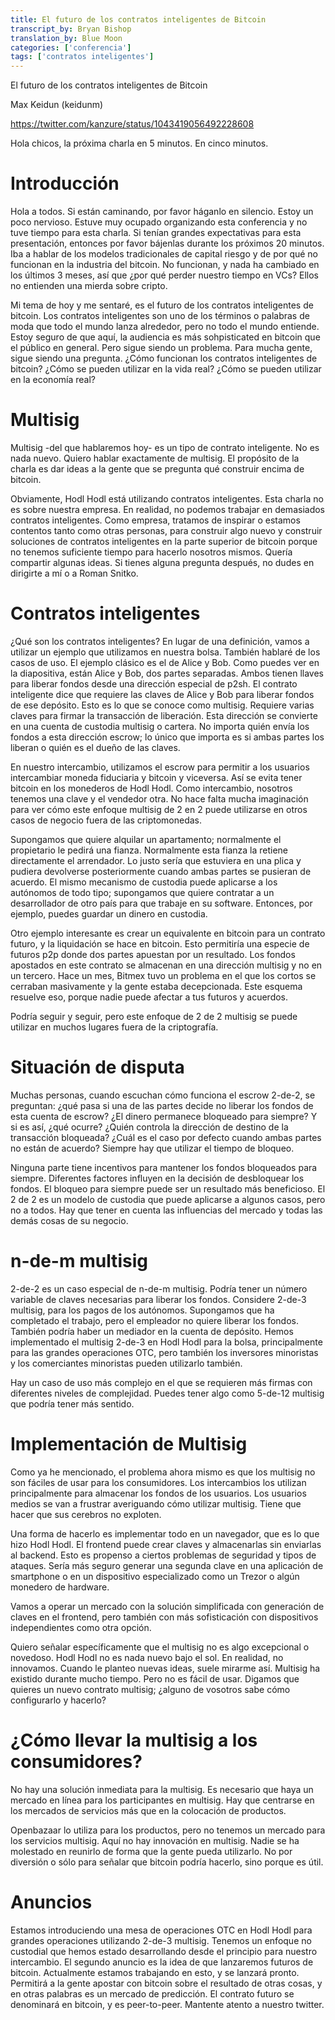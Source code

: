 ```yaml
---
title: El futuro de los contratos inteligentes de Bitcoin 
transcript_by: Bryan Bishop
translation_by: Blue Moon
categories: ['conferencia']
tags: ['contratos inteligentes']
---
```


El futuro de los contratos inteligentes de Bitcoin

Max Keidun (keidunm)

<https://twitter.com/kanzure/status/1043419056492228608>

Hola chicos, la próxima charla en 5 minutos. En cinco minutos.

# Introducción

Hola a todos. Si están caminando, por favor háganlo en silencio. Estoy un poco nervioso. Estuve muy ocupado organizando esta conferencia y no tuve tiempo para esta charla. Si tenían grandes expectativas para esta presentación, entonces por favor bájenlas durante los próximos 20 minutos. Iba a hablar de los modelos tradicionales de capital riesgo y de por qué no funcionan en la industria del bitcoin. No funcionan, y nada ha cambiado en los últimos 3 meses, así que ¿por qué perder nuestro tiempo en VCs? Ellos no entienden una mierda sobre cripto.

Mi tema de hoy y me sentaré, es el futuro de los contratos inteligentes de bitcoin. Los contratos inteligentes son uno de los términos o palabras de moda que todo el mundo lanza alrededor, pero no todo el mundo entiende. Estoy seguro de que aquí, la audiencia es más sohpisticated en bitcoin que el público en general. Pero sigue siendo un problema. Para mucha gente, sigue siendo una pregunta. ¿Cómo funcionan los contratos inteligentes de bitcoin? ¿Cómo se pueden utilizar en la vida real? ¿Cómo se pueden utilizar en la economía real?

# Multisig

Multisig -del que hablaremos hoy- es un tipo de contrato inteligente. No es nada nuevo. Quiero hablar exactamente de multisig. El propósito de la charla es dar ideas a la gente que se pregunta qué construir encima de bitcoin.

Obviamente, Hodl Hodl está utilizando contratos inteligentes. Esta charla no es sobre nuestra empresa. En realidad, no podemos trabajar en demasiados contratos inteligentes. Como empresa, tratamos de inspirar o estamos contentos tanto como otras personas, para construir algo nuevo y construir soluciones de contratos inteligentes en la parte superior de bitcoin porque no tenemos suficiente tiempo para hacerlo nosotros mismos. Quería compartir algunas ideas. Si tienes alguna pregunta después, no dudes en dirigirte a mí o a Roman Snitko.

# Contratos inteligentes

¿Qué son los contratos inteligentes? En lugar de una definición, vamos a utilizar un ejemplo que utilizamos en nuestra bolsa. También hablaré de los casos de uso. El ejemplo clásico es el de Alice y Bob. Como puedes ver en la diapositiva, están Alice y Bob, dos partes separadas. Ambos tienen llaves para liberar fondos desde una dirección especial de p2sh. El contrato inteligente dice que requiere las claves de Alice y Bob para liberar fondos de ese depósito. Esto es lo que se conoce como multisig. Requiere varias claves para firmar la transacción de liberación. Esta dirección se convierte en una cuenta de custodia multisig o cartera. No importa quién envía los fondos a esta dirección escrow; lo único que importa es si ambas partes los liberan o quién es el dueño de las claves.

En nuestro intercambio, utilizamos el escrow para permitir a los usuarios intercambiar moneda fiduciaria y bitcoin y viceversa. Así se evita tener bitcoin en los monederos de Hodl Hodl. Como intercambio, nosotros tenemos una clave y el vendedor otra. No hace falta mucha imaginación para ver cómo este enfoque multisig de 2 en 2 puede utilizarse en otros casos de negocio fuera de las criptomonedas.

Supongamos que quiere alquilar un apartamento; normalmente el propietario le pedirá una fianza. Normalmente esta fianza la retiene directamente el arrendador. Lo justo sería que estuviera en una plica y pudiera devolverse posteriormente cuando ambas partes se pusieran de acuerdo. El mismo mecanismo de custodia puede aplicarse a los autónomos de todo tipo; supongamos que quiere contratar a un desarrollador de otro país para que trabaje en su software. Entonces, por ejemplo, puedes guardar un dinero en custodia.

Otro ejemplo interesante es crear un equivalente en bitcoin para un contrato futuro, y la liquidación se hace en bitcoin. Esto permitiría una especie de futuros p2p donde dos partes apuestan por un resultado. Los fondos apostados en este contrato se almacenan en una dirección multisig y no en un tercero. Hace un mes, Bitmex tuvo un problema en el que los cortos se cerraban masivamente y la gente estaba decepcionada. Este esquema resuelve eso, porque nadie puede afectar a tus futuros y acuerdos.

Podría seguir y seguir, pero este enfoque de 2 de 2 multisig se puede utilizar en muchos lugares fuera de la criptografía.

# Situación de disputa

Muchas personas, cuando escuchan cómo funciona el escrow 2-de-2, se preguntan: ¿qué pasa si una de las partes decide no liberar los fondos de esta cuenta de escrow? ¿El dinero permanece bloqueado para siempre? Y si es así, ¿qué ocurre? ¿Quién controla la dirección de destino de la transacción bloqueada? ¿Cuál es el caso por defecto cuando ambas partes no están de acuerdo? Siempre hay que utilizar el tiempo de bloqueo.

Ninguna parte tiene incentivos para mantener los fondos bloqueados para siempre. Diferentes factores influyen en la decisión de desbloquear los fondos. El bloqueo para siempre puede ser un resultado más beneficioso. El 2 de 2 es un modelo de custodia que puede aplicarse a algunos casos, pero no a todos. Hay que tener en cuenta las influencias del mercado y todas las demás cosas de su negocio.

# n-de-m multisig

2-de-2 es un caso especial de n-de-m multisig. Podría tener un número variable de claves necesarias para liberar los fondos. Considere 2-de-3 multisig, para los pagos de los autónomos. Supongamos que ha completado el trabajo, pero el empleador no quiere liberar los fondos. También podría haber un mediador en la cuenta de depósito. Hemos implementado el multisig 2-de-3 en Hodl Hodl para la bolsa, principalmente para las grandes operaciones OTC, pero también los inversores minoristas y los comerciantes minoristas pueden utilizarlo también.

Hay un caso de uso más complejo en el que se requieren más firmas con diferentes niveles de complejidad. Puedes tener algo como 5-de-12 multisig que podría tener más sentido.

# Implementación de Multisig

Como ya he mencionado, el problema ahora mismo es que los multisig no son fáciles de usar para los consumidores. Los intercambios los utilizan principalmente para almacenar los fondos de los usuarios. Los usuarios medios se van a frustrar averiguando cómo utilizar multisig. Tiene que hacer que sus cerebros no exploten.

Una forma de hacerlo es implementar todo en un navegador, que es lo que hizo Hodl Hodl. El frontend puede crear claves y almacenarlas sin enviarlas al backend. Esto es propenso a ciertos problemas de seguridad y tipos de ataques. Sería más seguro generar una segunda clave en una aplicación de smartphone o en un dispositivo especializado como un Trezor o algún monedero de hardware.

Vamos a operar un mercado con la solución simplificada con generación de claves en el frontend, pero también con más sofisticación con dispositivos independientes como otra opción.

Quiero señalar específicamente que el multisig no es algo excepcional o novedoso. Hodl Hodl no es nada nuevo bajo el sol. En realidad, no innovamos. Cuando le planteo nuevas ideas, suele mirarme así. Multisig ha existido durante mucho tiempo. Pero no es fácil de usar. Digamos que quieres un nuevo contrato multisig; ¿alguno de vosotros sabe cómo configurarlo y hacerlo?

# ¿Cómo llevar la multisig a los consumidores?

No hay una solución inmediata para la multisig. Es necesario que haya un mercado en línea para los participantes en multisig. Hay que centrarse en los mercados de servicios más que en la colocación de productos.

Openbazaar lo utiliza para los productos, pero no tenemos un mercado para los servicios multisig. Aquí no hay innovación en multisig. Nadie se ha molestado en reunirlo de forma que la gente pueda utilizarlo. No por diversión o sólo para señalar que bitcoin podría hacerlo, sino porque es útil.

# Anuncios

Estamos introduciendo una mesa de operaciones OTC en Hodl Hodl para grandes operaciones utilizando 2-de-3 multisig. Tenemos un enfoque no custodial que hemos estado desarrollando desde el principio para nuestro intercambio. El segundo anuncio es la idea de que lanzaremos futuros de bitcoin. Actualmente estamos trabajando en esto, y se lanzará pronto. Permitirá a la gente apostar con bitcoin sobre el resultado de otras cosas, y en otras palabras es un mercado de predicción. El contrato futuro se denominará en bitcoin, y es peer-to-peer. Mantente atento a nuestro twitter.
